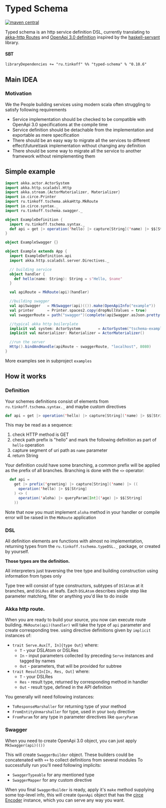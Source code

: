 # Typed Schema

[![maven central][maven badge]][maven search]

Typed schema is an http service definition DSL,
currently translating to [akka-http Routes]
and [OpenApi 3.0 definition][open-api-3.0] inspired by the [haskell-servant] library.

#### SBT
```SBT
libraryDependencies += "ru.tinkoff" %% "typed-schema" % "0.10.6"
```

## Main IDEA

### Motivation
We the People building services using modern scala often struggling to satisfy following requirements
* Service implementation should be checked to be compatible with OpenApi 3.0 specifications at the compile time
* Service definition should be detachable from the implementation and exportable as mere specification
* There should be an easy way to migrate all the services to different effect\future\task implementation
without changing any definition
* There should be some way to migrate all the service to another framework without reimplementing them

## Simple example

```scala
import akka.actor.ActorSystem
import akka.http.scaladsl.Http
import akka.stream.{ActorMaterializer, Materializer}
import io.circe.Printer
import ru.tinkoff.tschema.akkaHttp.MkRoute
import io.circe.syntax._
import ru.tinkoff.tschema.swagger._

object ExampleDefinition {
  import ru.tinkoff.tschema.syntax._
  def api = get |> operation('hello) |> capture[String]('name) |> $$[String]
}

object ExampleSwagger {}

object Example extends App {
  import ExampleDefinition.api
  import akka.http.scaladsl.server.Directives._

  // building service
  object handler {
    def hello(name: String): String = s"Hello, $name"
  }

  val apiRoute = MkRoute(api)(handler)

  //building swagger
  val apiSwagger   = MkSwagger(api)(()).make(OpenApiInfo("example"))
  val printer      = Printer.spaces2.copy(dropNullValues = true)
  val swaggerRoute = path("swagger")(complete(apiSwagger.asJson.pretty(printer)))

  //typical akka http boilerplate
  implicit val system: ActorSystem        = ActorSystem("tschema-example")
  implicit val materializer: Materializer = ActorMaterializer()

  //run the server
  Http().bindAndHandle(apiRoute ~ swaggerRoute, "localhost", 8080)
}
```

More examples see in subproject `examples`

## How it works

### Definition
Your schemes definitions consist of elements from `ru.tinkoff.tschema.syntax._` and maybe custom directives

```scala
def api = get |> operation('hello) |> capture[String]('name) |> $$[String]
```

This may be read as a sequence:
1. check HTTP method is GET
2. check path prefix is "hello" and mark the following definition as part of `hello` operation
3. capture segment of uri path as `name` parameter
4. return String

Your definition could have some branching, a common prefix will be applied as the prefix of all branches.
Branching is done with the `<>` operator:
```scala
  def api =
    get |> prefix('greeting) |> capture[String]('name) |> ((
      operation('hello) |> $$[String]
    ) <> (
      operation('aloha) |> queryParam[Int]('age) |> $$[String]
    ))
```


Note that now you must implement `aloha` method in your handler
or compile error will be raised in the `MkRoute` application
### DSL
All definition elements are functions with almost no implementation, returning types from the
`ru.tinkoff.tschema.typeDSL._` package, or created by yourself.

**Those types are the definition.**

All interpreters just traversing the tree type and building construction using information from types only

Type tree will consist of type constructors, subtypes of `DSlAtom` at it branches, and `DSLRes` at leafs.
Each `DSLAtom` describes single step like parameter matching, filter or anything you'd like to do inside

### Akka http route.
When you are ready to build your source, you now can execute route building.
`MkRoute(api)(handler)` will take the type of `api` parameter and create corresponding tree.
using directive definitions given by `implicit` instances of:
 * `trait Serve.Aux[T, In]{type Out}`  where:
    *  `T` - your DSLAtom or DSLRes
    * `In` - input parameters collected by preceding `Serve` instances and tagged by names
    * `Out` - parameters, that will be provided for subtree
 * `trait ResultIn[In, Res, Out]`  where:
    *  `T` - your  DSLRes
    *  `Res` - result type, returned by corresponding method in handler
    *  `Out` - result type, defined in the API definition

You generally will need following instances:
* `ToResponseMarshaller` for returning type of your method
* `FromEntityUnmarshaller` for type, used in your `body` directive
* `FromParam` for any type in parameter directives like `queryParam`

### Swagger
When you need to create OpenApi 3.0 object, you can just apply `MkSwagger(api)(())`

This will create `SwaggerBuilder` object.
These builders could be concatenated with `++` to collect definitions from several modules
To successfully run you'll need following implicits:
* `SwaggerTypeable` for any mentioned type
* `SwaggerMapper` for any custom directive

When you final `SwaggerBuilder` is ready, apply it's `make` method supplying some top-level info,
this will create `OpenApi` object that has the [circe Encoder] instance, which you can serve any way you want.


[akka-http Routes]: https://doc.akka.io/docs/akka-http/current/routing-dsl/overview.html
[open-api-3.0]: https://swagger.io/specification/
[haskell-servant]: http://haskell-servant.readthedocs.io/en/stable/
[circe Encoder]: https://circe.github.io/circe/codec.html
[maven search]: https://search.maven.org/#search%7Cga%7C1%7Ca%3A%22typed-schema_2.12%22
[maven badge]: https://img.shields.io/maven-central/v/ru.tinkoff/typed-schema_2.12.svg
